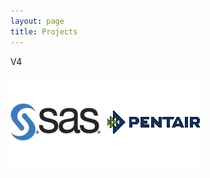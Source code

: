 ```yaml
---
layout: page
title: Projects
---
```

V4

<div id="thumbs">
    <a id="single_image1" href="/projects/SAS"><img src="/projects/img/sas_logo.jpg" alt=""/></a>
    <a id="single_image2" href="/projects/pentair"><img src="/projects/img/pentair.jpg" alt=""/></a>
    <a id="single_image3" href="/projects/LAS"><img src="/projects/img/las_logo.jpg" alt=""/></a>
    <span class="stretch"></span>
</div>
<div id="thumbs">
    <a id="single_image1" href="/projects/brace"><img src="/projects/ncstate_logo.jpg" alt=""/></a>
    <span class="stretch"></span>
</div>

